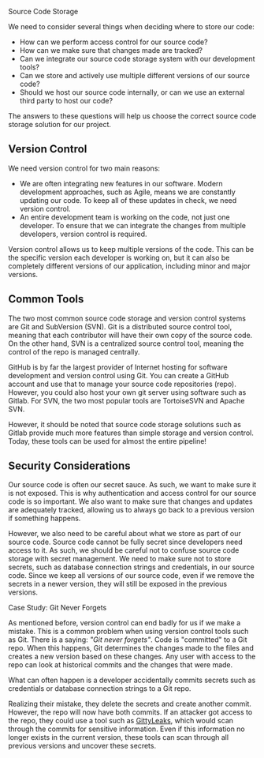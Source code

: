 Source Code Storage

We need to consider several things when deciding where to store our code:

- How can we perform access control for our source code?
- How can we make sure that changes made are tracked?
- Can we integrate our source code storage system with our development tools?
- Can we store and actively use multiple different versions of our source code?
- Should we host our source code internally, or can we use an external third party to host our code?  

The answers to these questions will help us choose the correct source code storage solution for our project.  

## Version Control

We need version control for two main reasons:

- We are often integrating new features in our software. Modern development approaches, such as Agile, means we are constantly updating our code. To keep all of these updates in check, we need version control.
- An entire development team is working on the code, not just one developer. To ensure that we can integrate the changes from multiple developers, version control is required.

Version control allows us to keep multiple versions of the code. This can be the specific version each developer is working on, but it can also be completely different versions of our application, including minor and major versions.

## Common Tools

The two most common source code storage and version control systems are Git and SubVersion (SVN). Git is a distributed source control tool, meaning that each contributor will have their own copy of the source code. On the other hand, SVN is a centralized source control tool, meaning the control of the repo is managed centrally.

GitHub is by far the largest provider of Internet hosting for software development and version control using Git.
You can create a GitHub account and use that to manage your source code repositories (repo). However, you could also host your own git server using software such as Gitlab. For SVN, the two most popular tools are TortoiseSVN and Apache SVN.

However, it should be noted that source code storage solutions such as Gitlab provide much more features than simple storage and version control. Today, these tools can be used for almost the entire pipeline!

## Security Considerations

Our source code is often our secret sauce. As such, we want to make sure it is not exposed. This is why authentication and access control for our source code is so important. We also want to make sure that changes and updates are adequately tracked, allowing us to always go back to a previous version if something happens.

However, we also need to be careful about what we store as part of our source code. Source code cannot be fully secret since developers need access to it. As such, we should be careful not to confuse source code storage with secret management. We need to make sure not to store secrets, such as database connection strings and credentials, in our source code. Since we keep all versions of our source code, even if we remove the secrets in a newer version, they will still be exposed in the previous versions.

Case Study: Git Never Forgets

As mentioned before, version control can end badly for us if we make a mistake. This is a common problem when using version control tools such as Git. There is a saying: _"Git never forgets"_. Code is "committed" to a Git repo. When this happens, Git determines the changes made to the files and creates a new version based on these changes. Any user with access to the repo can look at historical commits and the changes that were made.

What can often happen is a developer accidentally commits secrets such as credentials or database connection strings to a Git repo.

Realizing their mistake, they delete the secrets and create another commit. However, the repo will now have both commits.
If an attacker got access to the repo, they could use a tool such as [GittyLeaks](https://github.com/kootenpv/gittyleaks), which would scan through the commits for sensitive information.
Even if this information no longer exists in the current version, these tools can scan through all previous versions and uncover these secrets.